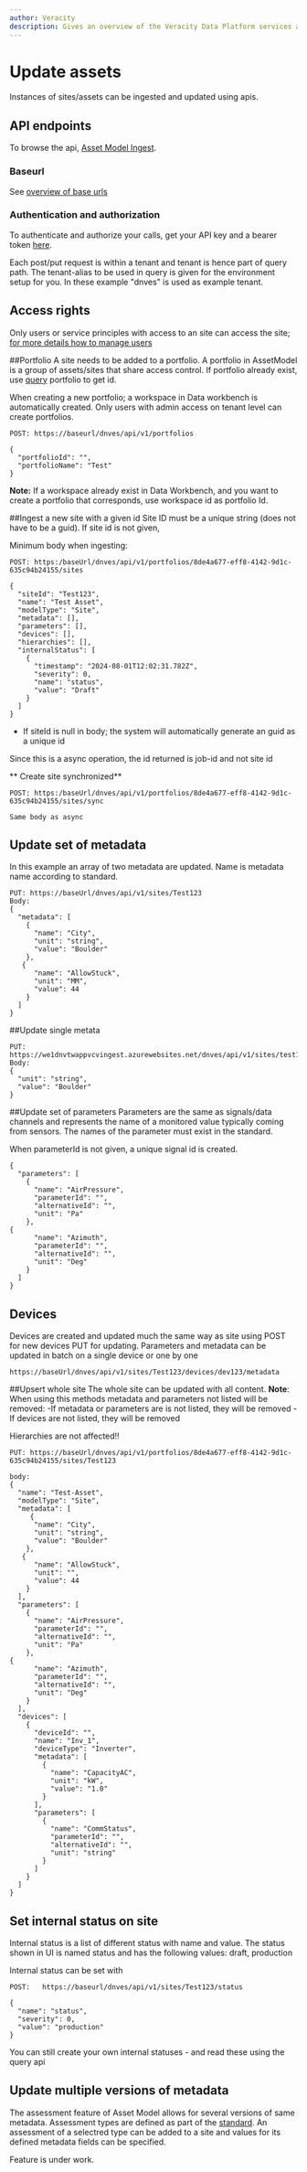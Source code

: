 ```yaml
---
author: Veracity
description: Gives an overview of the Veracity Data Platform services and related components.
---
```


# Update assets
Instances of sites/assets can be ingested and updated using apis.

## API endpoints
To browse the api, [Asset Model Ingest](https://developer.veracity.com/docs/section/api-explorer/76904bcb-1aaf-4a2f-8512-3af36fdadb2f/developerportal/DataFabric-MMS-Ingest-API-swagger.json). 

### Baseurl
See [overview of base urls](https://developer.veracity.com/docs/section/dataplatform/apiendpoints)

### Authentication and authorization
To authenticate and authorize your calls, get your API key and a bearer token [here](../auth.md).

Each post/put request is within a tenant and tenant is hence part of query path. 
The tenant-alias to be used in query is given for the environment setup for you.  In these example "dnves" is used as example tenant.

## Access rights
Only users or service principles with access to an site can access the site; [for more details how to manage users](accesscontrol.md)

##Portfolio
A site needs to be added to a portfolio. A portfolio in AssetModel is a group of assets/sites that share access control. If portfolio already exist, use [query](assetmodelQuery.md) portfolio to get id.

When creating a new portfolio; a workspace in Data workbench is automatically created.
Only users with admin access on tenant level can create portfolios.

```
POST: https://baseurl/dnves/api/v1/portfolios

{
  "portfolioId": "",
  "portfolioName": "Test"
}
```

**Note:** If a workspace already exist in Data Workbench, and you want to create a portfolio that corresponds, use workspace id as portfolio Id.


##Ingest a new site with a given id
Site ID must be a unique string (does not have to be a guid). If site id is not given, 

Minimum body when ingesting:
```
POST: https:/baseUrl/dnves/api/v1/portfolios/8de4a677-eff8-4142-9d1c-635c94b24155/sites 

{
  "siteId": "Test123",
  "name": "Test Asset",
  "modelType": "Site",
  "metadata": [], 
  "parameters": [],   
  "devices": [],         
  "hierarchies": [],    
  "internalStatus": [
    {
      "timestamp": "2024-08-01T12:02:31.782Z",
      "severity": 0,
      "name": "status",
      "value": "Draft"
    }
  ]
}

```
- If siteId is null in body; the system will automatically generate an guid as a unique id

Since this is a async operation, the id returned is job-id and not site id

** Create site synchronized**
```
POST: https:/baseUrl/dnves/api/v1/portfolios/8de4a677-eff8-4142-9d1c-635c94b24155/sites/sync 

Same body as async
```

## Update set of metadata
In this example an array of two metadata are updated. Name is metadata name according to standard. 
```
PUT: https://baseUrl/dnves/api/v1/sites/Test123
Body:
{
  "metadata": [
    {
      "name": "City",
      "unit": "string",
      "value": "Boulder"
    },
   {
      "name": "AllowStuck",
      "unit": "MM",
      "value": 44
    }
  ]
}
```

##Update single metata
```
PUT: https://we1dnvtwappvcvingest.azurewebsites.net/dnves/api/v1/sites/test123/metadata/City
Body:
{
  "unit": "string",
  "value": "Boulder"
}
```
##Update set of parameters
Parameters are the same as signals/data channels and represents the name of a monitored value typically coming from sensors. The names of the parameter must exist in the standard.

When parameterId is not given, a unique signal id is created. 
```
{
  "parameters": [
    {
      "name": "AirPressure",
      "parameterId": "",
      "alternativeId": "",
      "unit": "Pa"
    },
{
      "name": "Azimuth",
      "parameterId": "",
      "alternativeId": "",
      "unit": "Deg"
    }
  ]
}
```

## Devices
Devices are created and updated much the same way as site using
POST for new devices
PUT for updating. Parameters and metadata can be updated in batch on a single device or one by one

```
https://baseUrl/dnves/api/v1/sites/Test123/devices/dev123/metadata
```

##Upsert whole site
The whole site can be updated with all content. 
**Note**: When using this methods metadata and parameters not listed will be removed:
-If metadata or parameters are is not listed, they will be removed
-If devices are not listed, they will be removed

Hierarchies are not affected!!
```
PUT: https://baseUrl/dnves/api/v1/portfolios/8de4a677-eff8-4142-9d1c-635c94b24155/sites/Test123

body:
{
  "name": "Test-Asset",
  "modelType": "Site",
  "metadata": [
     {
      "name": "City",
      "unit": "string",
      "value": "Boulder"
    },
   {
      "name": "AllowStuck",
      "unit": "",
      "value": 44
    }
  ],
  "parameters": [
    {
      "name": "AirPressure",
      "parameterId": "",
      "alternativeId": "",
      "unit": "Pa"
    },
{
      "name": "Azimuth",
      "parameterId": "",
      "alternativeId": "",
      "unit": "Deg"
    }
  ],
  "devices": [
    {
      "deviceId": "",
      "name": "Inv_1",
      "deviceType": "Inverter",
      "metadata": [
        {
          "name": "CapacityAC",
          "unit": "kW",
          "value": "1.0"
        }
      ],
      "parameters": [
        {
          "name": "CommStatus",
          "parameterId": "",
          "alternativeId": "",
          "unit": "string"
        }
      ]
    }
  ]
}
```



## Set internal status on site
Internal status is a list of different status with name and value. The status shown in UI is named status and has the following values: draft, production

Internal status can be set with 
```
POST:   https://baseurl/dnves/api/v1/sites/Test123/status

{
  "name": "status",
  "severity": 0,
  "value": "production"
}
```

You can still create your own internal statuses - and read these using the query api


## Update multiple versions of metadata
The assessment feature of Asset Model allows for several versions of same metadata.
Assessment types are defined as part of the [standard](standard.md). An assessment of a selectred type can be added to a site and values for its defined metadata fields can be specified.

Feature is under work.
